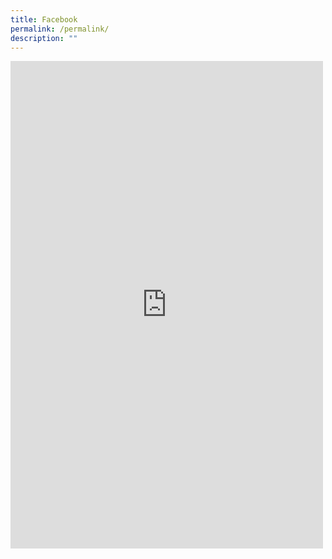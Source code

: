 ```yaml
---
title: Facebook
permalink: /permalink/
description: ""
---
```

<iframe src="https://www.facebook.com/plugins/post.php?href=https%3A%2F%2Fwww.facebook.com%2Fpermalink.php%3Fstory_fbid%3Dpfbid0x4da3LSxe7KrArZocTxvGAQG7xGRBmMDvNLNZ5NPMeErvyUpP4xrxqD2MDHjii5tl%26id%3D649727622164220&show_text=true&width=500" width="500" height="780" style="border:none;overflow:hidden" scrolling="no" frameborder="0" allowfullscreen="true" allow="autoplay; clipboard-write; encrypted-media; picture-in-picture; web-share"></iframe>